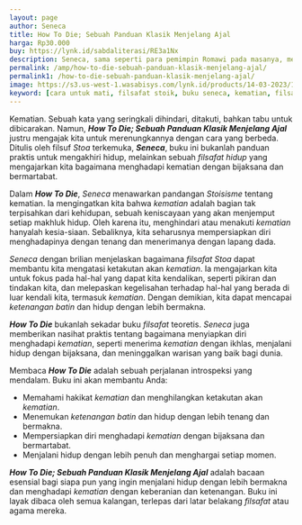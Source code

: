 ```yaml
---
layout: page
author: Seneca
title: How To Die; Sebuah Panduan Klasik Menjelang Ajal
harga: Rp30.000
buy: https://lynk.id/sabdaliterasi/RE3a1Nx
description: Seneca, sama seperti para pemimpin Romawi pada masanya, menemukan kerangka moral dalam Stoisisme, mazhab pemikiran Yunani yang dibawa ke Roma. Kaum St
permalink: /amp/how-to-die-sebuah-panduan-klasik-menjelang-ajal/
permalink1: /how-to-die-sebuah-panduan-klasik-menjelang-ajal/
image: https://s3.us-west-1.wasabisys.com/lynk.id/products/14-03-2023/1678810947852_9333805
keyword: [cara untuk mati, filsafat stoik, buku seneca, kematian, filsafat kematian, apakah mati itu sakit]
---
```


<p>Kematian. Sebuah kata yang seringkali dihindari, ditakuti, bahkan tabu untuk dibicarakan. Namun, <em><strong>How To Die; Sebuah Panduan Klasik Menjelang Ajal</strong></em> justru mengajak kita untuk merenungkannya dengan cara yang berbeda. Ditulis oleh filsuf <em>Stoa</em> terkemuka, <em><strong>Seneca</strong></em>, buku ini bukanlah panduan praktis untuk mengakhiri hidup, melainkan sebuah <em>filsafat hidup</em> yang mengajarkan kita bagaimana menghadapi kematian dengan bijaksana dan bermartabat.</p><p>Dalam <em><strong>How To Die</strong></em>, <em>Seneca</em> menawarkan pandangan <em>Stoisisme</em> tentang kematian. Ia mengingatkan kita bahwa <em>kematian</em> adalah bagian tak terpisahkan dari kehidupan, sebuah keniscayaan yang akan menjemput setiap makhluk hidup. Oleh karena itu, menghindari atau menakuti <em>kematian</em> hanyalah kesia-siaan. Sebaliknya, kita seharusnya mempersiapkan diri menghadapinya dengan tenang dan menerimanya dengan lapang dada.</p><p><em>Seneca</em> dengan brilian menjelaskan bagaimana <em>filsafat</em> <em>Stoa</em> dapat membantu kita mengatasi ketakutan akan <em>kematian</em>. Ia mengajarkan kita untuk fokus pada hal-hal yang dapat kita kendalikan, seperti pikiran dan tindakan kita, dan melepaskan kegelisahan terhadap hal-hal yang berada di luar kendali kita, termasuk <em>kematian</em>. Dengan demikian, kita dapat mencapai <em>ketenangan batin</em> dan hidup dengan lebih bermakna.</p><p><em><strong>How To Die</strong></em> bukanlah sekadar buku <em>filsafat</em> teoretis. <em>Seneca</em> juga memberikan nasihat praktis tentang bagaimana menyiapkan diri menghadapi <em>kematian</em>, seperti menerima <em>kematian</em> dengan ikhlas, menjalani hidup dengan bijaksana, dan meninggalkan warisan yang baik bagi dunia.</p><p>Membaca <em><strong>How To Die</strong></em> adalah sebuah perjalanan introspeksi yang mendalam. Buku ini akan membantu Anda:</p><ul><li>Memahami hakikat <em>kematian</em> dan menghilangkan ketakutan akan <em>kematian</em>.</li><li>Menemukan <em>ketenangan batin</em> dan hidup dengan lebih tenang dan bermakna.</li><li>Mempersiapkan diri menghadapi <em>kematian</em> dengan bijaksana dan bermartabat.</li><li>Menjalani hidup dengan lebih penuh dan menghargai setiap momen.</li></ul><p><em><strong>How To Die; Sebuah Panduan Klasik Menjelang Ajal</strong></em> adalah bacaan esensial bagi siapa pun yang ingin menjalani hidup dengan lebih bermakna dan menghadapi <em>kematian</em> dengan keberanian dan ketenangan. Buku ini layak dibaca oleh semua kalangan, terlepas dari latar belakang <em>filsafat</em> atau agama mereka.</p>
